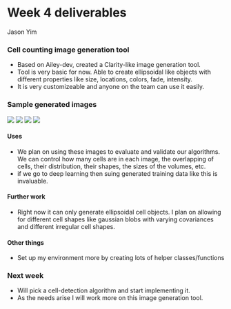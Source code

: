 # Week 4 deliverables
Jason Yim

### Cell counting image generation tool
- Based on Ailey-dev, created a Clarity-like image generation tool. 
- Tool is very basic for now. Able to create ellipsoidal like objects with different properties like size, locations, colors, fade, intensity.
- It is very customizeable and anyone on the team can use it easily.
### Sample generated images
![](https://user-images.githubusercontent.com/8682187/30778558-c164613e-a0a6-11e7-8f56-059be39c0da6.png)
![](https://user-images.githubusercontent.com/8682187/30778560-c56f44ce-a0a6-11e7-9d98-0d2991814f1c.png)
![](https://user-images.githubusercontent.com/8682187/30778554-bac3d7ba-a0a6-11e7-8ac3-edcec7664e22.png)
![](https://user-images.githubusercontent.com/8682187/30778556-be434128-a0a6-11e7-9920-24d73dea02fc.png)

#### Uses
- We plan on using these images to evaluate and validate our algorithms. We can control how many cells are in each image, the overlapping of cells, 
their distribution, their shapes, the sizes of the volumes, etc.
- if we go to deep learning then suing generated training data like this is invaluable. 
#### Further work
- Right now it can only generate ellipsoidal cell objects. I plan on allowing for different cell shapes like gaussian blobs with varying 
covariances and different irregular cell shapes.
#### Other things
- Set up my environment more by creating lots of helper classes/functions

### Next week
- Will pick a cell-detection algorithm and start implementing it.
- As the needs arise I will work more on this image generation tool.

